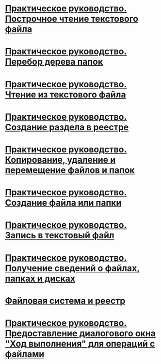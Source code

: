 # [Практическое руководство. Построчное чтение текстового файла](how-to-read-a-text-file-one-line-at-a-time.md)
# [Практическое руководство. Перебор дерева папок](how-to-iterate-through-a-directory-tree.md)
# [Практическое руководство. Чтение из текстового файла](how-to-read-from-a-text-file.md)
# [Практическое руководство. Создание раздела в реестре](how-to-create-a-key-in-the-registry.md)
# [Практическое руководство. Копирование, удаление и перемещение файлов и папок](how-to-copy-delete-and-move-files-and-folders.md)
# [Практическое руководство. Создание файла или папки](how-to-create-a-file-or-folder.md)
# [Практическое руководство. Запись в текстовый файл](how-to-write-to-a-text-file.md)
# [Практическое руководство. Получение сведений о файлах, папках и дисках](how-to-get-information-about-files-folders-and-drives.md)
# [Файловая система и реестр](file-system-and-the-registry.md)
# [Практическое руководство. Предоставление диалогового окна "Ход выполнения" для операций с файлами](how-to-provide-a-progress-dialog-box-for-file-operations.md)
